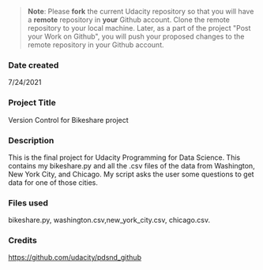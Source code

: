 >**Note**: Please **fork** the current Udacity repository so that you will have a **remote** repository in **your** Github account. Clone the remote repository to your local machine. Later, as a part of the project "Post your Work on Github", you will push your proposed changes to the remote repository in your Github account.

### Date created
7/24/2021

### Project Title
Version Control for Bikeshare project

### Description
This is the final project for Udacity Programming for Data Science. This contains my bikeshare.py and all the .csv files of the data from Washington, New York City, and Chicago. My script asks the user some questions to get data for one of those cities.

### Files used
bikeshare.py, washington.csv,new_york_city.csv, chicago.csv.

### Credits
https://github.com/udacity/pdsnd_github

